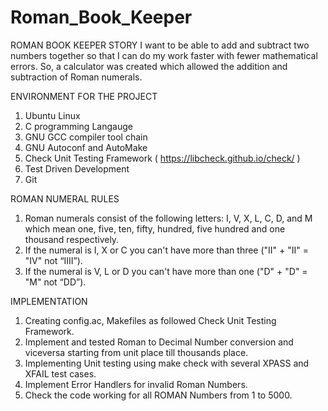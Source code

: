 # Roman_Book_Keeper
ROMAN BOOK KEEPER STORY
I want to be able to add and subtract two numbers together so that I can do my work faster with fewer mathematical errors.
So, a calculator was created which allowed the addition and subtraction of Roman numerals.

ENVIRONMENT FOR THE PROJECT
1. Ubuntu Linux
2. C programming Langauge
3. GNU GCC compiler tool chain
4. GNU Autoconf and AutoMake 
5. Check Unit Testing Framework ( https://libcheck.github.io/check/ )
6. Test Driven Development
7. Git

ROMAN NUMERAL RULES
1. Roman numerals consist of the following letters: 
   I, V, X, L, C, D, and M which mean one, five, ten, fifty, hundred, five hundred and one thousand respectively.
2. If the numeral is I, X or C you can&#39;t have more than three (&quot;II&quot; + &quot;II&quot; = &quot;IV&quot; not “IIII”).
3. If the numeral is V, L or D you can&#39;t have more than one (&quot;D&quot; + &quot;D&quot; = &quot;M&quot; not “DD”).

IMPLEMENTATION
1. Creating config.ac, Makefiles as followed Check Unit Testing Framework. 
2. Implement and tested Roman to Decimal Number conversion and viceversa starting from unit place till thousands place. 
2. Implementing Unit testing using make check with several XPASS and XFAIL test cases. 
3. Implement Error Handlers for invalid Roman Numbers.
4. Check the code working for all ROMAN Numbers from 1 to 5000.
